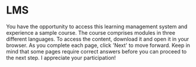 # LMS
You have the opportunity to access this learning management system and experience a sample course. The course comprises modules in three different languages. To access the content, download it and open it in your browser. As you complete each page, click 'Next' to move forward. Keep in mind that some pages require correct answers before you can proceed to the next step. 
I appreciate your participation!
